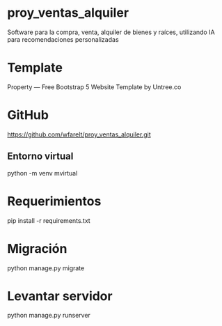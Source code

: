 # proy_ventas_alquiler
Software para la compra, venta, alquiler de bienes y raíces, utilizando IA para recomendaciones personalizadas

# Template
Property &mdash; Free Bootstrap 5 Website Template by Untree.co

# GitHub
https://github.com/wfarelt/proy_ventas_alquiler.git

## Entorno virtual
python -m venv mvirtual

# Requerimientos
pip install -r requirements.txt

# Migración
python manage.py migrate

# Levantar servidor
python manage.py runserver